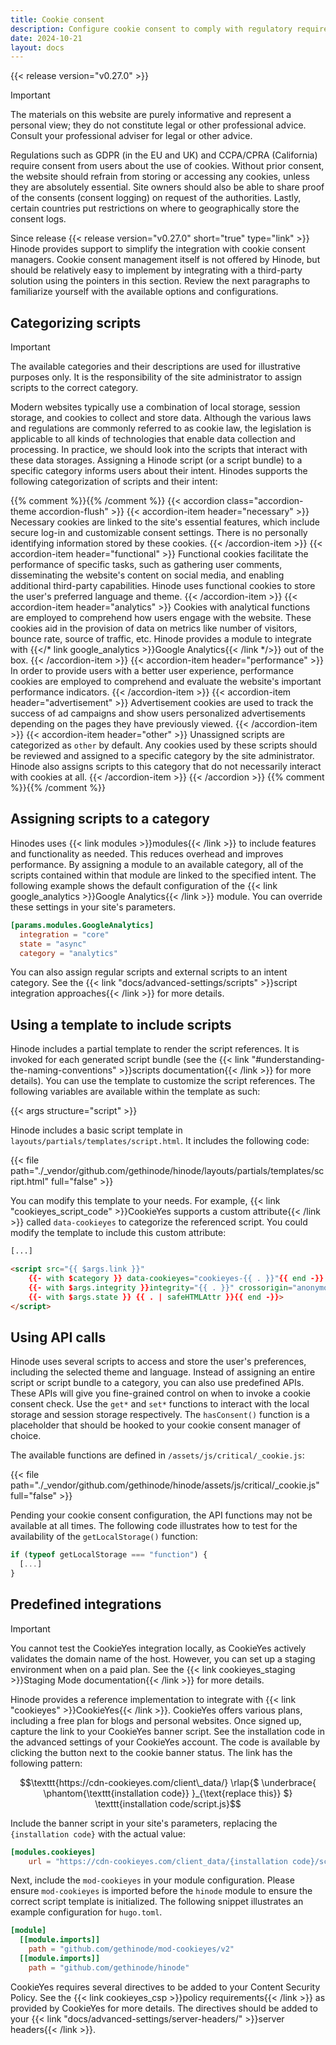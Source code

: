 ```yaml
---
title: Cookie consent
description: Configure cookie consent to comply with regulatory requirements.
date: 2024-10-21
layout: docs
---
```


{{< release version="v0.27.0" >}}

> [!IMPORTANT]
> The materials on this website are purely informative and represent a personal view; they do not constitute legal or other professional advice. Consult your professional adviser for legal or other advice.

Regulations such as GDPR (in the EU and UK) and CCPA/CPRA (California) require consent from users about the use of cookies. Without prior consent, the website should refrain from storing or accessing any cookies, unless they are absolutely essential. Site owners should also be able to share proof of the consents (consent logging) on request of the authorities. Lastly, certain countries put restrictions on where to geographically store the consent logs.

Since release {{< release version="v0.27.0" short="true" type="link" >}} Hinode provides support to simplify the integration with cookie consent managers. Cookie consent management itself is not offered by Hinode, but should be relatively easy to implement by integrating with a third-party solution using the pointers in this section. Review the next paragraphs to familiarize yourself with the available options and configurations.

## Categorizing scripts

> [!IMPORTANT]
> The available categories and their descriptions are used for illustrative purposes only. It is the responsibility of the site administrator to assign scripts to the correct category.

Modern websites typically use a combination of local storage, session storage, and cookies to collect and store data. Although the various laws and regulations are commonly referred to as cookie law, the legislation is applicable to all kinds of technologies that enable data collection and processing. In practice, we should look into the scripts that interact with these data storages. Assigning a Hinode script (or a script bundle) to a specific category informs users about their intent. Hinodes supports the following categorization of scripts and their intent:

{{% comment %}}<!-- markdownlint-disable MD037 -->{{% /comment %}}
{{< accordion class="accordion-theme accordion-flush" >}}
  {{< accordion-item header="necessary" >}}
    Necessary cookies are linked to the site's essential features, which include secure log-in and customizable consent settings. There is no personally identifying information stored by these cookies.
  {{< /accordion-item >}}
  {{< accordion-item header="functional" >}}
    Functional cookies facilitate the performance of specific tasks, such as gathering user comments, disseminating the website's content on social media, and enabling additional third-party capabilities. Hinode uses functional cookies to store the user's preferred language and theme.
  {{< /accordion-item >}}
  {{< accordion-item header="analytics" >}}
    Cookies with analytical functions are employed to comprehend how users engage with the website. These cookies aid in the provision of data on metrics like number of visitors, bounce rate, source of traffic, etc. Hinode provides a module to integrate with {{</* link google_analytics >}}Google Analytics{{< /link */>}} out of the box.
  {{< /accordion-item >}}
  {{< accordion-item header="performance" >}}
    In order to provide users with a better user experience, performance cookies are employed to comprehend and evaluate the website's important performance indicators.
  {{< /accordion-item >}}
  {{< accordion-item header="advertisement" >}}
    Advertisement cookies are used to track the success of ad campaigns and show users personalized advertisements depending on the pages they have previously viewed.
  {{< /accordion-item >}}
  {{< accordion-item header="other" >}}
    Unassigned scripts are categorized as `other` by default. Any cookies used by these scripts should be reviewed and assigned to a specific category by the site administrator. Hinode also assigns scripts to this category that do not necessarily interact with cookies at all.
  {{< /accordion-item >}}
{{< /accordion >}}
{{% comment %}}<!-- markdownlint-enable MD037 -->{{% /comment %}}

## Assigning scripts to a category

Hinodes uses {{< link modules >}}modules{{< /link >}} to include features and functionality as needed. This reduces overhead and improves performance. By assigning a module to an available category, all of the scripts contained within that module are linked to the specified intent. The following example shows the default configuration of the {{< link google_analytics >}}Google Analytics{{< /link >}} module. You can override these settings in your site's parameters.

```toml
[params.modules.GoogleAnalytics]
  integration = "core"
  state = "async"
  category = "analytics"
```

You can also assign regular scripts and external scripts to an intent category. See the {{< link "docs/advanced-settings/scripts" >}}script integration approaches{{< /link >}} for more details.

## Using a template to include scripts

Hinode includes a partial template to render the script references. It is invoked for each generated script bundle (see the {{< link "#understanding-the-naming-conventions" >}}scripts documentation{{< /link >}} for more details). You can use the template to customize the script references. The following variables are available within the template as such:

{{< args structure="script" >}}

Hinode includes a basic script template in `layouts/partials/templates/script.html`. It includes the following code:

{{< file path="./_vendor/github.com/gethinode/hinode/layouts/partials/templates/script.html" full="false" >}}

You can modify this template to your needs. For example, {{< link "cookieyes_script_code" >}}CookieYes supports a custom attribute{{< /link >}} called `data-cookieyes` to categorize the referenced script. You could modify the template to include this custom attribute:

```html {hl_lines=[4]}
[...]

<script src="{{ $args.link }}"
    {{- with $category }} data-cookieyes="cookieyes-{{ . }}"{{ end -}}
    {{- with $args.integrity }}integrity="{{ . }}" crossorigin="anonymous"{{ end }}
    {{- with $args.state }} {{ . | safeHTMLAttr }}{{ end -}}>
</script>
```

## Using API calls

Hinode uses several scripts to access and store the user's preferences, including the selected theme and language. Instead of assigning an entire script or script bundle to a category, you can also use predefined APIs. These APIs will give you fine-grained control on when to invoke a cookie consent check. Use the `get*` and `set*` functions to interact with the local storage and session storage respectively. The `hasConsent()` function is a placeholder that should be hooked to your cookie consent manager of choice.

The available functions are defined in `/assets/js/critical/_cookie.js`:

{{< file path="./_vendor/github.com/gethinode/hinode/assets/js/critical/_cookie.js" full="false" >}}

Pending your cookie consent configuration, the API functions may not be available at all times. The following code illustrates how to test for the availability of the `getLocalStorage()` function:

```js
if (typeof getLocalStorage === "function") {
  [...]
}
```

## Predefined integrations

> [!IMPORTANT]
> You cannot test the CookieYes integration locally, as CookieYes actively validates the domain name of the host. However, you can set up a staging environment when on a paid plan. See the {{< link cookieyes_staging >}}Staging Mode documentation{{< /link >}} for more details.

Hinode provides a reference implementation to integrate with {{< link "cookieyes" >}}CookieYes{{< /link >}}. CookieYes offers various plans, including a free plan for blogs and personal websites. Once signed up, capture the link to your CookieYes banner script. See the installation code in the advanced settings of your CookieYes account. The code is available by clicking the button next to the cookie banner status. The link has the following pattern:

```math {class="mb-4"}
\texttt{https://cdn-cookieyes.com/client\_data/}

\rlap{$
    \underbrace{
        \phantom{\texttt{installation code}}
    }_{\text{replace this}}
$}

\texttt{installation code/script.js}
```

Include the banner script in your site's parameters, replacing the `{installation code}` with the actual value:

```toml
[modules.cookieyes]
    url = "https://cdn-cookieyes.com/client_data/{installation code}/script.js"
```

Next, include the `mod-cookieyes` in your module configuration. Please ensure `mod-cookieyes` is imported before the `hinode` module to ensure the correct script template is initialized. The following snippet illustrates an example configuration for `hugo.toml`.

```toml
[module]
  [[module.imports]]
    path = "github.com/gethinode/mod-cookieyes/v2"
  [[module.imports]]
    path = "github.com/gethinode/hinode"
```

CookieYes requires several directives to be added to your Content Security Policy. See the {{< link cookieyes_csp >}}policy requirements{{< /link >}} as provided by CookieYes for more details. The directives should be added to your {{< link "docs/advanced-settings/server-headers/" >}}server headers{{< /link >}}.
